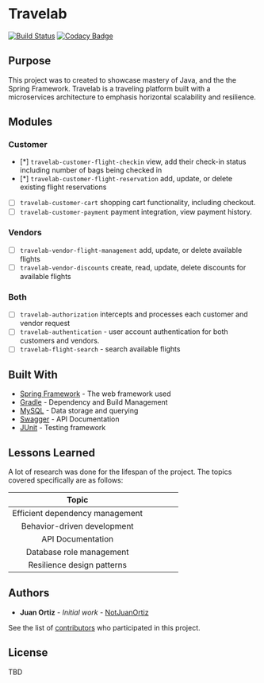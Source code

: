 # Travelab 
[![Build Status](https://travis-ci.org/notjuanortiz/travelab.svg?branch=master)](https://travis-ci.org/notjuanortiz/travelab)
[![Codacy Badge](https://api.codacy.com/project/badge/Grade/b7866157e30248428541817fee0f7868)](https://www.codacy.com/manual/notjuanortiz/travelab?utm_source=github.com&amp;utm_medium=referral&amp;utm_content=notjuanortiz/travelab&amp;utm_campaign=Badge_Grade)

## Purpose 
This project was to created to showcase mastery of Java, and the the Spring Framework.
Travelab is a traveling platform built with a microservices architecture to emphasis horizontal scalability and resilience.

## Modules

### Customer

- [*]  `travelab-customer-flight-checkin` view, add their check-in status including number of bags being checked in
- [*]  `travelab-customer-flight-reservation` add, update, or delete existing flight reservations
- [ ]  `travelab-customer-cart` shopping cart functionality, including checkout.
- [ ]  `travelab-customer-payment` payment integration, view payment history.
 
### Vendors
- [ ]  `travelab-vendor-flight-management` add, update, or delete available flights
- [ ]  `travelab-vendor-discounts` create, read, update, delete discounts for available flights

### Both
- [ ]  `travelab-authorization` intercepts and processes each customer and vendor request   
- [ ]  `travelab-authentication` - user account authentication for both customers and vendors.
- [ ]  `travelab-flight-search` - search available flights

## Built With

* [Spring Framework](https://spring.io/projects) - The web framework used
* [Gradle](https://gradle.org/) - Dependency and Build Management
* [MySQL](https://www.mysql.com/) - Data storage and querying
* [Swagger](https://swagger.io/) - API Documentation
* [JUnit](https://junit.org) - Testing framework

## Lessons Learned

A lot of research was done for the lifespan of the project. The topics covered specifically are as follows:

|Topic	| 	|   |   |   |
|:-:	|---|---|---|---|
|Efficient dependency management	|   |   |   |   |
|Behavior-driven development		|   |   |   |   |
|API Documentation 					|   |   |   |   |
|Database role management			|	|	|	|	|
|Resilience design patterns			|	|	|	|	|

## Authors

* **Juan Ortiz** - *Initial work* - [NotJuanOrtiz](https://github.com/notjuanortiz)

See the list of [contributors](https://github.com/notjuanortiz/flight-management-backend/contributors) who participated in this project.

## License

TBD